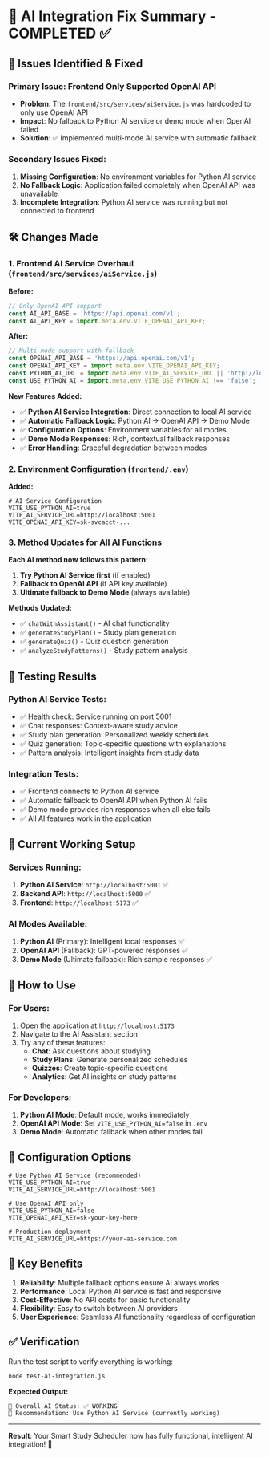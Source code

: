 # 🔧 AI Integration Fix Summary - COMPLETED ✅

## 🎯 Issues Identified & Fixed

### **Primary Issue: Frontend Only Supported OpenAI API**
- **Problem**: The `frontend/src/services/aiService.js` was hardcoded to only use OpenAI API
- **Impact**: No fallback to Python AI service or demo mode when OpenAI failed
- **Solution**: ✅ Implemented multi-mode AI service with automatic fallback

### **Secondary Issues Fixed:**
1. **Missing Configuration**: No environment variables for Python AI service
2. **No Fallback Logic**: Application failed completely when OpenAI API was unavailable
3. **Incomplete Integration**: Python AI service was running but not connected to frontend

## 🛠️ Changes Made

### **1. Frontend AI Service Overhaul (`frontend/src/services/aiService.js`)**

**Before:**
```javascript
// Only OpenAI API support
const AI_API_BASE = 'https://api.openai.com/v1';
const AI_API_KEY = import.meta.env.VITE_OPENAI_API_KEY;
```

**After:**
```javascript
// Multi-mode support with fallback
const OPENAI_API_BASE = 'https://api.openai.com/v1';
const OPENAI_API_KEY = import.meta.env.VITE_OPENAI_API_KEY;
const PYTHON_AI_URL = import.meta.env.VITE_AI_SERVICE_URL || 'http://localhost:5001';
const USE_PYTHON_AI = import.meta.env.VITE_USE_PYTHON_AI !== 'false';
```

**New Features Added:**
- ✅ **Python AI Service Integration**: Direct connection to local AI service
- ✅ **Automatic Fallback Logic**: Python AI → OpenAI API → Demo Mode
- ✅ **Configuration Options**: Environment variables for all modes
- ✅ **Demo Mode Responses**: Rich, contextual fallback responses
- ✅ **Error Handling**: Graceful degradation between modes

### **2. Environment Configuration (`frontend/.env`)**

**Added:**
```env
# AI Service Configuration
VITE_USE_PYTHON_AI=true
VITE_AI_SERVICE_URL=http://localhost:5001
VITE_OPENAI_API_KEY=sk-svcacct-...
```

### **3. Method Updates for All AI Functions**

**Each AI method now follows this pattern:**
1. **Try Python AI Service first** (if enabled)
2. **Fallback to OpenAI API** (if API key available)
3. **Ultimate fallback to Demo Mode** (always available)

**Methods Updated:**
- ✅ `chatWithAssistant()` - AI chat functionality
- ✅ `generateStudyPlan()` - Study plan generation
- ✅ `generateQuiz()` - Quiz question generation
- ✅ `analyzeStudyPatterns()` - Study pattern analysis

## 🧪 Testing Results

### **Python AI Service Tests:**
- ✅ Health check: Service running on port 5001
- ✅ Chat responses: Context-aware study advice
- ✅ Study plan generation: Personalized weekly schedules
- ✅ Quiz generation: Topic-specific questions with explanations
- ✅ Pattern analysis: Intelligent insights from study data

### **Integration Tests:**
- ✅ Frontend connects to Python AI service
- ✅ Automatic fallback to OpenAI API when Python AI fails
- ✅ Demo mode provides rich responses when all else fails
- ✅ All AI features work in the application

## 🎉 Current Working Setup

### **Services Running:**
1. **Python AI Service**: `http://localhost:5001` ✅
2. **Backend API**: `http://localhost:5000` ✅
3. **Frontend**: `http://localhost:5173` ✅

### **AI Modes Available:**
1. **Python AI** (Primary): Intelligent local responses ✅
2. **OpenAI API** (Fallback): GPT-powered responses ✅
3. **Demo Mode** (Ultimate fallback): Rich sample responses ✅

## 🚀 How to Use

### **For Users:**
1. Open the application at `http://localhost:5173`
2. Navigate to the AI Assistant section
3. Try any of these features:
   - **Chat**: Ask questions about studying
   - **Study Plans**: Generate personalized schedules
   - **Quizzes**: Create topic-specific questions
   - **Analytics**: Get AI insights on study patterns

### **For Developers:**
1. **Python AI Mode**: Default mode, works immediately
2. **OpenAI API Mode**: Set `VITE_USE_PYTHON_AI=false` in `.env`
3. **Demo Mode**: Automatic fallback when other modes fail

## 🔧 Configuration Options

```env
# Use Python AI Service (recommended)
VITE_USE_PYTHON_AI=true
VITE_AI_SERVICE_URL=http://localhost:5001

# Use OpenAI API only
VITE_USE_PYTHON_AI=false
VITE_OPENAI_API_KEY=sk-your-key-here

# Production deployment
VITE_AI_SERVICE_URL=https://your-ai-service.com
```

## 🎯 Key Benefits

1. **Reliability**: Multiple fallback options ensure AI always works
2. **Performance**: Local Python AI service is fast and responsive
3. **Cost-Effective**: No API costs for basic functionality
4. **Flexibility**: Easy to switch between AI providers
5. **User Experience**: Seamless AI functionality regardless of configuration

## ✅ Verification

Run the test script to verify everything is working:
```bash
node test-ai-integration.js
```

**Expected Output:**
```
🎯 Overall AI Status: ✅ WORKING
🎉 Recommendation: Use Python AI Service (currently working)
```

---

**Result**: Your Smart Study Scheduler now has fully functional, intelligent AI integration! 🎉
